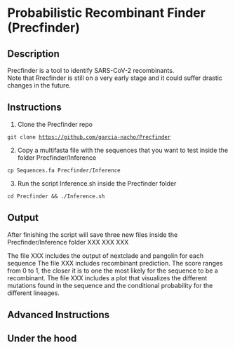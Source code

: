 # Probabilistic Recombinant Finder (Precfinder)

## Description
Precfinder is a tool to identify SARS-CoV-2 recombinants.    
Note that Rrecfinder is still on a very early stage and it could suffer drastic changes in the future.  

## Instructions

1. Clone the Precfinder repo 

<code>git clone https://github.com/garcia-nacho/Precfinder</code>

2. Copy a multifasta file with the sequences that you want to test inside the folder Precfinder/Inference

<code>cp Sequences.fa Precfinder/Inference </code>

3. Run the script Inference.sh inside the Precfinder folder

<code>cd Precfinder && ./Inference.sh</code>


## Output

After finishing the script will save three new files inside the Precfinder/Inference folder
XXX
XXX
XXX

The file XXX includes the output of nextclade and pangolin for each sequence
The file XXX includes recombinant prediction. The score ranges from 0 to 1, the closer it is to one the most likely for the sequence to be a recombinant.
The file XXX includes a plot that visualizes the different mutations found in the sequence and the conditional probability for the different lineages.


## Advanced Instructions


## Under the hood


